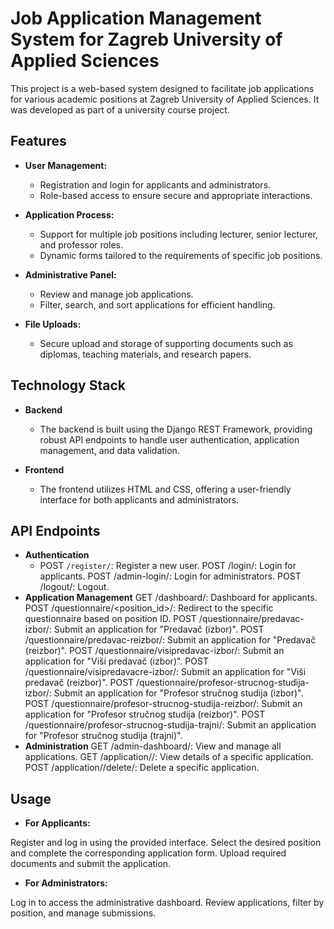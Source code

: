 # Job Application Management System for Zagreb University of Applied Sciences
This project is a web-based system designed to facilitate job applications for various academic positions at Zagreb University of Applied Sciences. It was developed as part of a university course project.

## Features
- **User Management:**

  - Registration and login for applicants and administrators.
  - Role-based access to ensure secure and appropriate interactions.
- **Application Process:**

  - Support for multiple job positions including lecturer, senior lecturer, and professor roles.
  - Dynamic forms tailored to the requirements of specific job positions.
- **Administrative Panel:**

  - Review and manage job applications.
  - Filter, search, and sort applications for efficient handling.
- **File Uploads:**

  - Secure upload and storage of supporting documents such as diplomas, teaching materials, and research papers.
## Technology Stack
- **Backend**
  - The backend is built using the Django REST Framework, providing robust API endpoints to handle user authentication, application management, and data validation.

- **Frontend**
  - The frontend utilizes HTML and CSS, offering a user-friendly interface for both applicants and administrators.

## API Endpoints
- **Authentication**
  - POST `/register/`: Register a new user.
POST /login/: Login for applicants.
POST /admin-login/: Login for administrators.
POST /logout/: Logout.
- **Application Management**
GET /dashboard/: Dashboard for applicants.
POST /questionnaire/<position_id>/: Redirect to the specific questionnaire based on position ID.
POST /questionnaire/predavac-izbor/: Submit an application for "Predavač (izbor)".
POST /questionnaire/predavac-reizbor/: Submit an application for "Predavač (reizbor)".
POST /questionnaire/visipredavac-izbor/: Submit an application for "Viši predavač (izbor)".
POST /questionnaire/visipredavacre-izbor/: Submit an application for "Viši predavač (reizbor)".
POST /questionnaire/profesor-strucnog-studija-izbor/: Submit an application for "Profesor stručnog studija (izbor)".
POST /questionnaire/profesor-strucnog-studija-reizbor/: Submit an application for "Profesor stručnog studija (reizbor)".
POST /questionnaire/profesor-strucnog-studija-trajni/: Submit an application for "Profesor stručnog studija (trajni)".
- **Administration**
GET /admin-dashboard/: View and manage all applications.
GET /application/<id>/: View details of a specific application.
POST /application/<id>/delete/: Delete a specific application.
## Usage
- **For Applicants:**

Register and log in using the provided interface.
Select the desired position and complete the corresponding application form.
Upload required documents and submit the application.
- **For Administrators:**

Log in to access the administrative dashboard.
Review applications, filter by position, and manage submissions.
